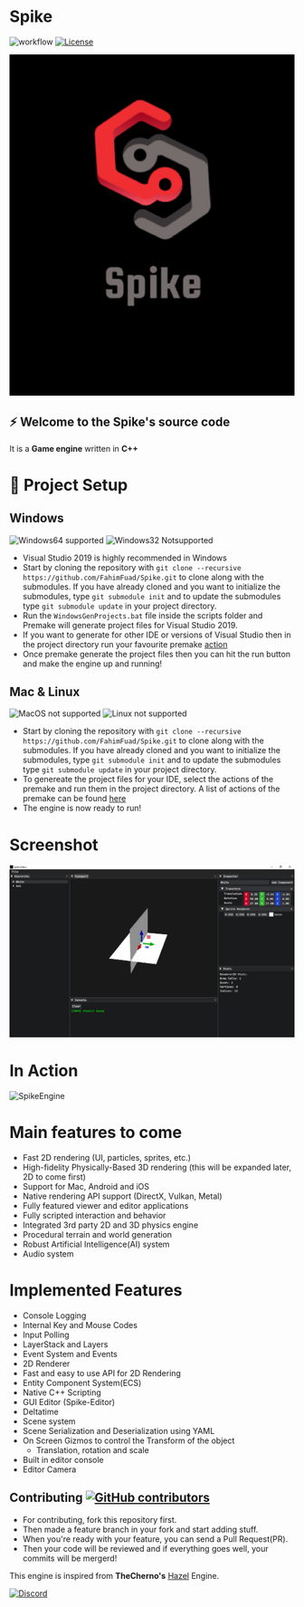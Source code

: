 
# Spike

![workflow](https://github.com/FahimFuad/Spike/workflows/build/badge.svg) [![License](https://img.shields.io/badge/License-Apache%202.0-blue.svg)](https://github.com/FahimFuad/Spike/blob/main/LICENSE)

![Spike](Resources/Branding/SpikeLarge.png)

## :zap: Welcome to the **Spike**'s source code

It is a **Game engine** written in **C++**

# :wrench: Project Setup

## Windows

![Windows64 supported](https://img.shields.io/badge/Windows64-Supported-green.svg)
![Windows32 Notsupported](https://img.shields.io/badge/Windows32-NotSupported-red.svg)

- Visual Studio 2019 is highly recommended in Windows
- Start by cloning the repository with `git clone --recursive https://github.com/FahimFuad/Spike.git` to clone along with the submodules. If you have already cloned and you want to initialize the submodules, type `git submodule init` and to update the submodules type `git submodule update` in your project directory.
- Run the `WindowsGenProjects.bat` file inside the scripts folder and Premake will generate project files for Visual Studio 2019.
- If you want to generate for other IDE or versions of Visual Studio then in the project directory run your favourite premake [action](https://github.com/premake/premake-core/wiki/Using-Premake#using-premake-to-generate-project-files)
- Once premake generate the project files then you can hit the run button and make the engine up and running!

## Mac & Linux

![MacOS not supported](https://img.shields.io/badge/MacOS-NotSupported-red.svg)
![Linux not supported](https://img.shields.io/badge/Linux-NotSupported-red.svg)

- Start by cloning the repository with `git clone --recursive https://github.com/FahimFuad/Spike.git` to clone along with the submodules. If you have already cloned and you want to initialize the submodules, type `git submodule init` and to update the submodules type `git submodule update` in your project directory.
- To genereate the project files for your IDE, select the actions of the premake and run them in the project directory. A list of actions of the premake can be found [here](https://github.com/premake/premake-core/wiki/Using-Premake#using-premake-to-generate-project-files)
- The engine is now ready to run!

# Screenshot

![Spike](Resources/Screenshots/Demo.png)

# In Action

![SpikeEngine](https://s8.gifyu.com/images/Demoaa758ed2fadc5ba8.gif)

# Main features to come

- Fast 2D rendering (UI, particles, sprites, etc.)
- High-fidelity Physically-Based 3D rendering (this will be expanded later, 2D to come first)
- Support for Mac, Android and iOS
- Native rendering API support (DirectX, Vulkan, Metal)
- Fully featured viewer and editor applications
- Fully scripted interaction and behavior
- Integrated 3rd party 2D and 3D physics engine
- Procedural terrain and world generation
- Robust Artificial Intelligence(AI) system
- Audio system

# Implemented Features

- Console Logging
- Internal Key and Mouse Codes
- Input Polling
- LayerStack and Layers
- Event System and Events
- 2D Renderer
- Fast and easy to use API for 2D Rendering
- Entity Component System(ECS)
- Native C++ Scripting
- GUI Editor (Spike-Editor)
- Deltatime
- Scene system
- Scene Serialization and Deserialization using YAML
- On Screen Gizmos to control the Transform of the object
  - Translation, rotation and scale
- Built in editor console
- Editor Camera

## Contributing [![GitHub contributors](https://img.shields.io/github/contributors/FahimFuad/Spike.svg)](https://GitHub.com/FahimFuad/Spike/graphs/contributors/)

- For contributing, fork this repository first.
- Then made a feature branch in your fork and start adding stuff.
- When you're ready with your feature, you can send a Pull Request(PR).
- Then your code will be reviewed and if everything goes well, your commits will be mergerd!

This engine is inspired from **TheCherno's** [Hazel](https://github.com/TheCherno/Hazel) Engine.

[![Discord](https://img.shields.io/badge/Spike--red.svg?style=social&logo=discord)](https://discord.gg/QugaNbUPzb)
